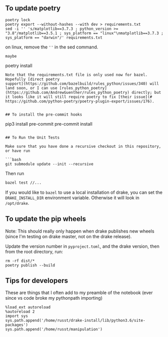 ## To update poetry
```
poetry lock
poetry export --without-hashes --with dev > requirements.txt
sed -i '' 's/matplotlib==3.7.3 ; python_version >= "3.8"/matplotlib==3.5.1 ; sys_platform == "linux"\nmatplotlib==3.7.3 ; sys_platform == "darwin"/' requirements.txt
```
on linux, remove the `''` in the sed command.
```
maybe 
```
poetry install
```
Note that the requirements.txt file is only used now for bazel.
Hopefully [direct poetry
support](https://github.com/bazelbuild/rules_python/issues/340) will land soon, or I can use [rules_python_poetry](https://github.com/AndrewGuenther/rules_python_poetry) directly; but it looks like it will still require poetry to fix [their issue](# https://github.com/python-poetry/poetry-plugin-export/issues/176).


## To install the pre-commit hooks

```
pip3 install pre-commit
pre-commit install
```

## To Run the Unit Tests

Make sure that you have done a recursive checkout in this repository, or have run

```bash
git submodule update --init --recursive
```
Then run
```bash
bazel test //...
```

If you would like to `bazel` to use a local installation of drake, you can set
the `DRAKE_INSTALL_DIR` environment variable. Otherwise it will look in
`/opt/drake`.


## To update the pip wheels

Note: This should really only happen when drake publishes new wheels (since I'm
testing on drake master, not on the drake release).

Update the version number in `pyproject.toml`, and the drake version, then from
the root directory, run:
```
rm -rf dist/*
poetry publish --build
```

## Tips for developers

These are things that I often add to my preamble of the notebook (ever since vs code broke my pythonpath importing)
```
%load_ext autoreload
%autoreload 2
import sys
sys.path.append('/home/russt/drake-install/lib/python3.6/site-packages')
sys.path.append('/home/russt/manipulation')
```
